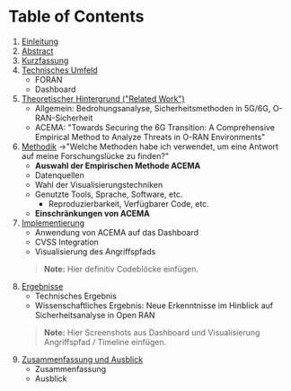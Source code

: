 # Table of Contents

1. [Einleitung](#einleitung)
2. [Abstract](#abstract)
3. [Kurzfassung](#kurzfassung)
4. [Technisches Umfeld](#technisches-umfeld)
   - FORAN
   - Dashboard
5. [Theoretischer Hintergrund ("Related Work")](#theoretischer-hintergrund)
   - Allgemein: Bedrohungsanalyse, Sicherheitsmethoden in 5G/6G, O-RAN-Sicherheit
   - ACEMA: "Towards Securing the 6G Transition: A Comprehensive Empirical Method to Analyze Threats in O-RAN Environments"
6. [Methodik](#methodik) ->"Welche Methoden habe ich verwendet, um eine Antwort auf meine Forschungslücke zu finden?"
   - **Auswahl der Empirischen Methode ACEMA**
   - Datenquellen
   - Wahl der Visualisierungstechniken
   - Genutzte Tools, Sprache, Software, etc.
     - Reproduzierbarkeit, Verfügbarer Code, etc.
   - **Einschränkungen von ACEMA**
7. [Implementierung](#implementierung)
   - Anwendung von ACEMA auf das Dashboard
   - CVSS Integration
   - Visualisierung des Angriffspfads
   > **Note:** Hier definitiv Codeblöcke einfügen.
8. [Ergebnisse](#ergebnisse)
   - Technisches Ergebnis
   - Wissenschaftliches Ergebnis: Neue Erkenntnisse im Hinblick auf Sicherheitsanalyse in Open RAN
   > **Note:** Hier Screenshots aus Dashboard und Visualisierung Angriffspfad / Timeline einfügen.
9. [Zusammenfassung und Ausblick](#zusammenfassung-und-ausblick)
    - Zusammenfassung
    - Ausblick